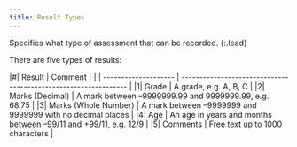```yaml
---
title: Result Types
---
```


Specifies what type of assessment that can be recorded.
{:.lead}

There are five types of results:

|#| Result | Comment |
| | -------------------- | --------------------------------------------------------------- |
|1| Grade | A grade, e.g. A, B, C |
|2| Marks (Decimal) | A mark between –9999999.99 and 9999999.99, e.g. 68.75 |
|3| Marks (Whole Number) | A mark between –9999999 and 9999999 with no decimal places |
|4| Age | An age in years and months between –99/11 and +99/11, e.g. 12/9 |
|5| Comments | Free text up to 1000 characters |
